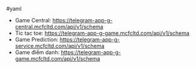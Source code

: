 #yaml
- Game Central: https://telegram-app-g-central.mcfcltd.com/api/v1/schema
- Tic tac toe: https://telegram-app-g-game.mcfcltd.com/api/v1/schema
- Game Prediction: https://telegram-app-g-service.mcfcltd.com/api/v1/schema
- Game điểm danh: https://telegram-app-g-game.mcfcltd.com/api/v1/schema